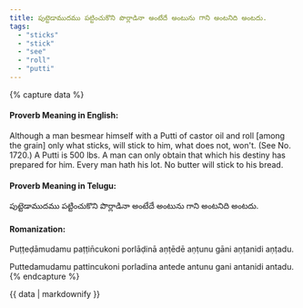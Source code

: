 ```yaml
---
title: పుట్టెడాముదము పట్టించుకొని పొర్లాడినా అంటేదే అంటును గాని అంటనిది అంటదు.
tags:
  - "sticks"
  - "stick"
  - "see"
  - "roll"
  - "putti"
---
```


{% capture data %}
#### Proverb Meaning in English:
Although a man besmear himself with a Putti of castor oil and roll [among the grain] only what sticks, will stick to him, what does not, won't.
(See No. 1720.)
A Putti is 500 lbs.
A man can only obtain that which his destiny has prepared for him.
Every man hath his lot.
No butter will stick to his bread.

#### Proverb Meaning in Telugu:
పుట్టెడాముదము పట్టించుకొని పొర్లాడినా అంటేదే అంటును గాని అంటనిది అంటదు.

#### Romanization:
Puṭṭeḍāmudamu paṭṭin̄cukoni porlāḍinā aṇṭēdē aṇṭunu gāni aṇṭanidi aṇṭadu.

Puttedamudamu pattincukoni porladina antede antunu gani antanidi antadu.
{% endcapture %}

{{ data | markdownify }}

